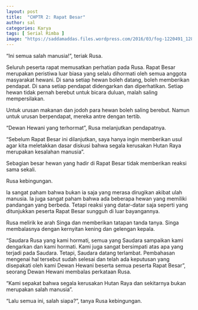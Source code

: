 ```yaml
---
layout: post
title:  "CHPTR 2: Rapat Besar"
author: sal
categories: Karya
tags: [ Serial Rimba ]
image: "https://saddamaddas.files.wordpress.com/2016/03/fog-1220491_1280.jpg?w=712"
---
```

“Ini semua salah manusia!”, teriak Rusa.

Seluruh peserta rapat memusatkan perhatian pada Rusa. Rapat Besar merupakan peristiwa luar biasa yang selalu dihormati oleh semua anggota masyarakat hewani.  Di sana setiap hewan boleh datang, boleh memberikan pendapat. Di sana setiap pendapat didengarkan dan diperhatikan. Setiap hewan tidak pernah berebut untuk bicara duluan,  malah saling mempersilakan.

Untuk urusan makanan dan jodoh para hewan boleh saling berebut. Namun untuk urusan berpendapat, mereka antre dengan tertib.

“Dewan Hewani yang terhormat”, Rusa melanjutkan pendapatnya.

“Sebelum Rapat Besar ini dilanjutkan,  saya hanya ingin memberikan usul agar kita meletakkan dasar diskusi bahwa segala kerusakan Hutan Raya merupakan kesalahan manusia”.

Sebagian besar hewan yang hadir di Rapat Besar tidak memberikan reaksi sama sekali.

Rusa kebingungan.

Ia sangat paham bahwa bukan ia saja yang merasa dirugikan akibat ulah manusia. Ia juga sangat paham bahwa ada beberapa hewan yang memiliki pandangan yang berbeda. Tetapi reaksi yang datar-datar saja seperti yang ditunjukkan peserta Rapat Besar sungguh di luar bayangannya.

Rusa melirik ke arah Singa dan memberikan tatapan tanda tanya. Singa membalasnya dengan kernyitan kening dan gelengan kepala.

“Saudara Rusa yang kami hormati,  semua yang Saudara sampaikan kami dengarkan dan kami hormati. Kami juga sangat bersimpati atas apa yang terjadi pada Saudara. Tetapi,  Saudara datang terlambat. Pembahasan mengenai hal tersebut sudah selesai dan telah ada keputusan yang disepakati oleh kami Dewan Hewani beserta semua peserta Rapat Besar”, seorang Dewan Hewani membalas perkataan Rusa.

“Kami sepakat bahwa segala kerusakan Hutan Raya dan sekitarnya bukan merupakan salah manusia”.

“Lalu semua ini, salah siapa?”, tanya Rusa kebingungan.
